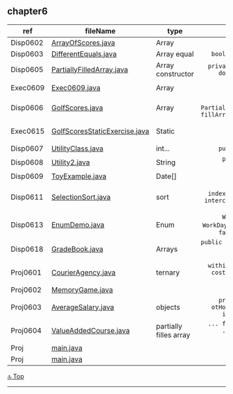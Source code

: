 chapter6
---
[top]: topOfThePage

ref | fileName | type | shown
--- | --- | --- | ---:
Disp0602 | [ ArrayOfScores.java ]( chapter6/src/ArrayOfScores.java )        | Array | `double[] score = new double[5];`
Disp0603 | [ DifferentEquals.java ]( chapter6/src/DifferentEquals.java )    | Array equal | `boolean equalArrays(int[] a, int[] b)`
Disp0605 | [ PartiallyFilledArray.java ]( chapter6/src/PartiallyFilledArray.java ) | Array constructor | `private int maxNumberElements; private double[] a; private int numberUsed;`
Exec0609 | [ Exec0609.java ]( chapter6/src/Exec0609.java )                  | Array | ` double[] a = {1.2, 2.1, 3.3, 2.5, 4.5,7.9, 5.4, 8.7, 9.9, 1.0};`
Disp0606 | [ GolfScores.java ]( chapter6/src/GolfScores.java )              | Array | `PartiallyFilledArray score = new PartiallyFilledArray(MAX_NUMBER_SCORES); fillArray(score); showDifference(score);`
Exec0615 | [ GolfScoresStaticExercise.java ]( chapter6/src/GolfScoresStaticExercise.java ) | Static | `System.out.println("Enter golf scores:"); fillArray(); showDifference();`
Disp0607 | [ UtilityClass.java ]( chapter6/src/UtilityClass.java )          | int... | `public static int max(int... arg) {`
Disp0608 | [ Utility2.java ]( chapter6/src/Utility2.java )                  | String | `public static String censor(String sentence, String... unwanted) {`
Disp0609 | [ ToyExample.java ]( chapter6/src/ToyExample.java )              | Date[] | ` private Date[] a; `
Disp0611 | [ SelectionSort.java ]( chapter6/src/SelectionSort.java )        | sort | `int indexOfNextSmallest = indexOfSmallest(index, a, numberUsed); interchange(index, indexOfNextSmallest, a);`
Disp0613 | [ EnumDemo.java ]( chapter6/src/EnumDemo.java )                  | Enum | `WorkDay startDay = WorkDay.MONDAY;` `WorkDay[] day = WorkDay.values();` `Flavor favourite = Flavor.valueOf(answer);`
Disp0618 | [ GradeBook.java ]( chapter6/src/GradeBook.java )                | Arrays | `public static void main(String[] args) { GradeBook book = new GradeBook();  book.display(); }`
Proj0601 | [ CourierAgency.java ]( chapter6/src/CourierAgency.java )        | ternary | `withinCity[i] =keyboard.nextBoolean();` `cost= Math.ceil(parcel[i])*2; cost += withinCity[i] ? 20 : 40;`
Proj0602 | [ MemoryGame.java ]( chapter6/src/MemoryGame.java ) |  | ` `
Proj0603 | [ AverageSalary.java ]( chapter6/src/AverageSalary.java )        | objects | `private int[] salary; private int[] otHours; private int[] otPay; private int[] grossSalary; private int ...`
Proj0604 | [ ValueAddedCourse.java ]( chapter6/src/ValueAddedCourse.java )  | partially filles array | `... fillArray()... add(int newElement) ... validateMarks() ... delete(int index) ...`
Proj | [ main.java ]( chapter6/src/main.java ) |  | ` `
Proj | [ main.java ]( chapter6/src/main.java ) |  | ` `

<!--- MacBook GMax has failed to Git push for two days, due to authentication. 
Checked on email axxxx43525@g for details. 
For this, will email these java files to desktop for git push. --->

[:top: Top](#top)

---
